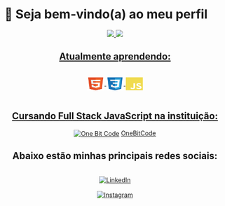 # 👤 Seja bem-vindo(a) ao meu perfil
 <div align='center'>
  <div align='center'>
   <a href="https://github.com/wyllianmendes">
   <img height="170em" src="https://github-readme-stats.vercel.app/api?username=wyllianmendes&theme=midnight-purple&show_icons=true&count_private=true"/>
   <img height="170em" src="https://github-readme-stats.vercel.app/api/top-langs/?username=wyllianmendes&layout=compact&langs_count=6&theme=midnight-purple"/>
  </div>
   
  

  ## Atualmente aprendendo:

  <br>

  <div align='center'>
   <img align="center" alt="HTML" height="30" width="40" src="https://raw.githubusercontent.com/devicons/devicon/master/icons/html5/html5-original.svg">
   <img align="center" alt="CSS" height="30" width="40" src="https://raw.githubusercontent.com/devicons/devicon/master/icons/css3/css3-original.svg">
   <img align="center" alt="Js" height="30" width="40" src="https://raw.githubusercontent.com/devicons/devicon/master/icons/javascript/javascript-plain.svg">
  </div>
 
  <br>

  ## Cursando Full Stack JavaScript na instituição:
  
  <div align='center'>
   <a href="https://www.onebitcode.com/"  target="_blank"><img align="center" alt="One Bit Code" height="40" width="40" src="https://scontent.fslz1-1.fna.fbcdn.net/v/t39.30808-6/312961274_495164872629672_4489570426684362710_n.jpg?_nc_cat=110&ccb=1-7&_nc_sid=5f2048&_nc_eui2=AeF98-tVb1bwSnqtJWqI4DqlIqvUDHXmUgoiq9QMdeZSCjn3x5uueICr7EwM2C7rcgQRmubMkUhSrVgwIc_ZVB4P&_nc_ohc=1sUjCeI9FYQAb5w0_YM&_nc_oc=AdjgtLjcDCVc8XcVAcuuUiMUFr5dj6DaogniHKeOACjbPj_v-g0i9UYsQCMlNxatTnU&_nc_ht=scontent.fslz1-1.fna&oh=00_AfAJNVCTjB5lhkquxpO-YB61EtJMGFTE2K6CjgrE5-r8Ng&oe=661DE9A2"></a>
   <a href="https://www.onebitcode.com/" target="_blank">OneBitCode</a>
   <br>
  </div>
  
  ## Abaixo estão minhas principais redes sociais:

  <br>
 
  <div>
   <a href="https://instagram.com/wyllianmendes_" target="_blank"><img alt="LinkedIn" height="30" src="https://img.shields.io/badge/LinkedIn-dark?style=social&logo=LinkedIn" target="_blank"></a>
   <br>
   <br>
   <a href="https://www.linkedin.com/in/wyllianmendes/" target="_blank"><img alt="Instagram" height="30" src="https://img.shields.io/badge/Instagram-dark?style=social&logo=Instagram&labelColor=dark&color=dark"  target="_blank"></a>
  </div>
 </div>

